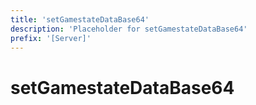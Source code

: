 ```yaml
---
title: 'setGamestateDataBase64'
description: 'Placeholder for setGamestateDataBase64'
prefix: '[Server]'
---
```


# setGamestateDataBase64
